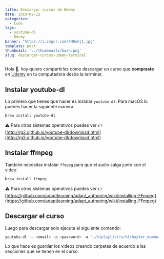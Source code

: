 ```yaml
---
title: Descargar cursos de Udemy
date: 2018-09-22
categories:
  - Code
tags:
  - youtube-dl
  - Udemy
banner: "https://i.imgur.com/7HUo6j1.jpg"
template: post
thumbnail: '../thumbnails/bash.png'
slug: descargar-cursos-udemy-terminal
---
```


Hola 👋, hoy quiero compartirles cómo descargar un curso que **compraste** en [Udemy](https://www.udemy.com/) en tu computadora desde la terminar.

## Instalar youtube-dl

Lo primero que tienes que hacer es instalar `youtube-dl`. Para macOS lo puedes hacer la siguiente manera:

```bash
brew install youtube-dl
```

⚠️ Para otros sistemas operativos puedes ver 👉 [http://rg3.github.io/youtube-dl/download.html](http://rg3.github.io/youtube-dl/download.html)

## Instalar ffmpeg

También necesitas instalar `ffmpeg` para que el audio salga junto con el video:

```bash
brew install ffmpeg
```

⚠️ Para otros sistemas operativos puedes ver 👉 [https://github.com/adaptlearning/adapt_authoring/wiki/Installing-FFmpeg](https://github.com/adaptlearning/adapt_authoring/wiki/Installing-FFmpeg)

## Descargar el curso

Luego para descargar solo ejecuta el siguiente comando:

```bash
youtube-dl -u <email> -p <password> -o "./%(playlist)s/%(chapter_number)s-%(chapter)s/%(autonumber)03d-%(title)s.%(ext)s" https://www.udemy.com/<course_name>/
```

Lo que hace es guardar los videos creando carpetas de acuerdo a las secciones que se tienen en el curso.
